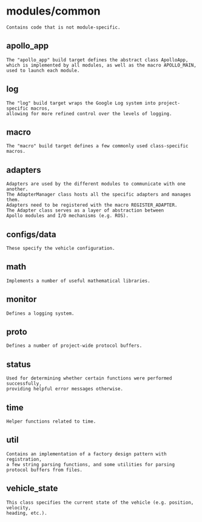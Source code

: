 # modules/common

```
Contains code that is not module-specific.
```

## apollo_app
```
The "apollo_app" build target defines the abstract class ApolloApp,
which is implemented by all modules, as well as the macro APOLLO_MAIN,
used to launch each module.
```

## log
```
The "log" build target wraps the Google Log system into project-specific macros,
allowing for more refined control over the levels of logging.
```

## macro
```
The "macro" build target defines a few commonly used class-specific macros.
```

## adapters
```
Adapters are used by the different modules to communicate with one another.
The AdapterManager class hosts all the specific adapters and manages them.
Adapters need to be registered with the macro REGISTER_ADAPTER.
The Adapter class serves as a layer of abstraction between
Apollo modules and I/O mechanisms (e.g. ROS).
```


## configs/data
```
These specify the vehicle configuration.
```

## math
```
Implements a number of useful mathematical libraries.
```

## monitor
```
Defines a logging system.
```

## proto
```
Defines a number of project-wide protocol buffers.
```

## status
```
Used for determining whether certain functions were performed successfully,
providing helpful error messages otherwise.
```

## time
```
Helper functions related to time.
```

## util
```
Contains an implementation of a factory design pattern with registration,
a few string parsing functions, and some utilities for parsing
protocol buffers from files.
```

## vehicle_state
```
This class specifies the current state of the vehicle (e.g. position, velocity,
heading, etc.).
```
